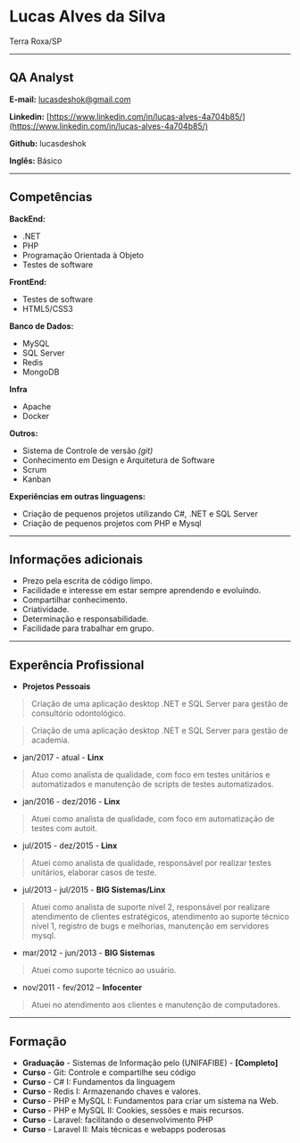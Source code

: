 # Lucas Alves da Silva
Terra Roxa/SP

---

## QA Analyst

**E-mail:** lucasdeshok@gmail.com

**Linkedin:** [https://www.linkedin.com/in/lucas-alves-4a704b85/](https://www.linkedin.com/in/lucas-alves-4a704b85/)

**Github:** lucasdeshok

**Inglês:** Básico


---

## Competências

**BackEnd:**
* .NET
* PHP
* Programação Orientada à Objeto
* Testes de software


**FrontEnd:**
* Testes de software
* HTML5/CSS3


**Banco de Dados:**
* MySQL
* SQL Server
* Redis
* MongoDB


**Infra**
* Apache
* Docker


**Outros:**
* Sistema de Controle de versão *(git)*
* Conhecimento em Design e Arquitetura de Software
* Scrum
* Kanban


**Experiências em outras linguagens:**
* Criação de pequenos projetos utilizando C#, .NET e SQL Server
* Criação de pequenos projetos com PHP e Mysql


---


## Informações adicionais

* Prezo pela escrita de código limpo.
* Facilidade e interesse em estar sempre aprendendo e evoluíndo.
* Compartilhar conhecimento.
* Criatividade.
* Determinação e responsabilidade.
* Facilidade para trabalhar em grupo.

---

## Experência Profissional

* **Projetos Pessoais**
> Criação de uma aplicação desktop .NET e SQL Server para gestão de consultório odontológico.

> Criação de uma aplicação desktop .NET e SQL Server para gestão de academia.


* jan/2017 - atual - **Linx**
> Atuo como analista de qualidade, com foco em testes unitários e automatizados e manutenção de scripts de testes automatizados.

* jan/2016 - dez/2016 - **Linx**
> Atuei como analista de qualidade, com foco em automatização de testes com autoit.

* jul/2015 - dez/2015 - **Linx**
> Atuei como analista de qualidade, responsável por realizar testes unitários, elaborar casos de teste.

* jul/2013 - jul/2015 - **BIG Sistemas/Linx**
> Atuei como analista de suporte nível 2, responsável por realizare atendimento de clientes estratégicos, atendimento ao suporte técnico nível 1, registro de bugs e melhorias, manutenção em servidores mysql.

* mar/2012 - jun/2013 - **BIG Sistemas**
> Atuei como suporte técnico ao usuário.

* nov/2011 - fev/2012 – **Infocenter**
> Atuei no atendimento aos clientes e manutenção de computadores.


---

## Formação

* **Graduação** - Sistemas de Informação pelo (UNIFAFIBE) - **[Completo]**
* **Curso** - Git: Controle e compartilhe seu código
* **Curso** - C# I: Fundamentos da linguagem
* **Curso** - Redis I: Armazenando chaves e valores.
* **Curso** - PHP e MySQL I: Fundamentos para criar um sistema na Web.
* **Curso** - PHP e MySQL II: Cookies, sessões e mais recursos.
* **Curso** - Laravel: facilitando o desenvolvimento PHP
* **Curso** - Laravel II: Mais técnicas e webapps poderosas
